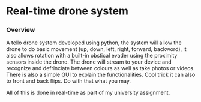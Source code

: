 # Real-time drone system

### Overview
A tello drone system developed using python, the system will allow the drone to do basic movement (up, down, left, right, forward, backword), it also allows rotation with a built-in obstical evader using the proximity sensors inside the drone. 
The drone will stream to your device and recognize and defrinciate between colours as well as take photos or videos.
There is also a simple GUI to explain the functionalities.
Cool trick it can also to front and back flips. Do with that what you may.

All of this is done in real-time as part of my university assignment.


